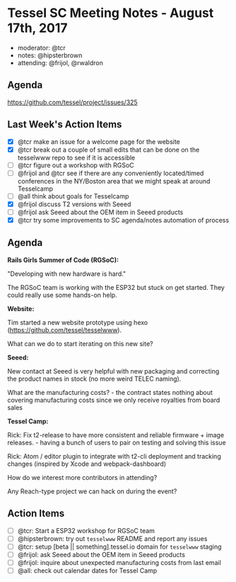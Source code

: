 # Tessel SC Meeting Notes - August 17th, 2017

- moderator: @tcr
- notes: @hipsterbrown
- attending: @frijol, @rwaldron

## Agenda
https://github.com/tessel/project/issues/325

## Last Week's Action Items

* [X] @tcr make an issue for a welcome page for the website
* [X] @tcr break out a couple of small edits that can be done on the tesselwww repo to see if it is accessible
* [ ] @tcr figure out a workshop with RGSoC
* [ ] @frijol and @tcr see if there are any conveniently located/timed conferences in the NY/Boston area that we might speak at around Tesselcamp
* [ ] @all think about goals for Tesselcamp
* [X] @frijol discuss T2 versions with Seeed
* [ ] @frijol ask Seeed about the OEM item in Seeed products
* [X] @tcr try some improvements to SC agenda/notes automation of process

## Agenda

**Rails Girls Summer of Code (RGSoC):**

"Developing with new hardware is hard."

The RGSoC team is working with the ESP32 but stuck on get started. They could really use some hands-on help.

**Website:**

Tim started a new website prototype using hexo (https://github.com/tessel/tesselwww). 

What can we do to start iterating on this new site?

**Seeed:**

New contact at Seeed is very helpful with new packaging and correcting the product names in stock (no more weird TELEC naming). 

What are the manufacturing costs? 
    - the contract states nothing about covering manufacturing costs since we only receive royalties from board sales

**Tessel Camp:**

Rick: Fix t2-release to have more consistent and reliable firmware + image releases. 
    - having a bunch of users to pair on testing and solving this issue

Rick: Atom / editor plugin to integrate with t2-cli deployment and tracking changes (inspired by Xcode and webpack-dashboard)

How do we interest more contributors in attending?

Any Reach-type project we can hack on during the event?

## Action Items

- [ ] @tcr: Start a ESP32 workshop for RGSoC team
- [ ] @hipsterbrown: try out `tesselwww` README and report any issues
- [ ] @tcr: setup [beta || something].tessel.io domain for `tesselwww` staging
- [ ] @frijol: ask Seeed about the OEM item in Seeed products
- [ ] @frijol: inquire about unexpected manufacturing costs from last email
- [ ] @all: check out calendar dates for Tessel Camp
